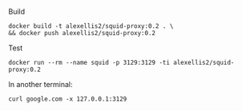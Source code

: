 Build

```
docker build -t alexellis2/squid-proxy:0.2 . \
&& docker push alexellis2/squid-proxy:0.2
```

Test

```
docker run --rm --name squid -p 3129:3129 -ti alexellis2/squid-proxy:0.2
```

In another terminal:

```
curl google.com -x 127.0.0.1:3129
```
